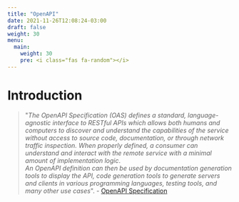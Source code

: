 ```yaml
---
title: "OpenAPI"
date: 2021-11-26T12:08:24-03:00
draft: false
weight: 30
menu:
  main:
    weight: 30
    pre: <i class="fas fa-random"></i>
---
```


# Introduction

> "*The OpenAPI Specification (OAS) defines a standard, language-agnostic interface to RESTful APIs which allows both humans and computers to discover and understand the capabilities of the service without access to source code, documentation, or through network traffic inspection. When properly defined, a consumer can understand and interact with the remote service with a minimal amount of implementation logic*.  
*An OpenAPI definition can then be used by documentation generation tools to display the API, code generation tools to generate servers and clients in various programming languages, testing tools, and many other use cases*". - [OpenAPI Specification](https://swagger.io/specification/)
